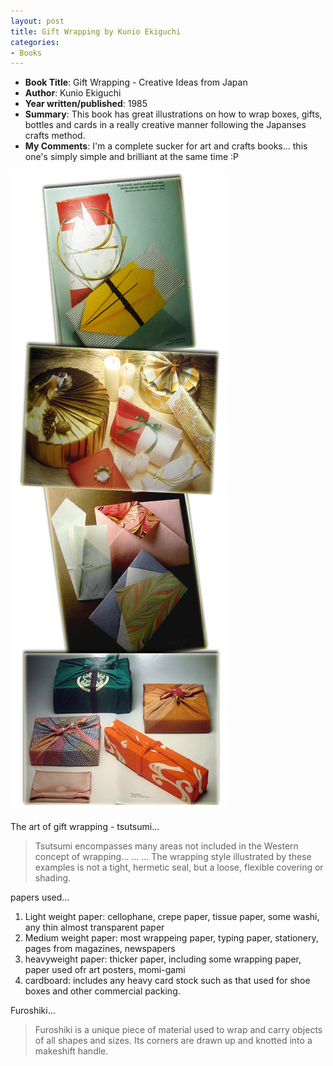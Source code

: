 ```yaml
---
layout: post
title: Gift Wrapping by Kunio Ekiguchi
categories:
- Books
---
```


- **Book Title**: Gift Wrapping - Creative Ideas from Japan
- **Author**: Kunio Ekiguchi
- **Year written/published**: 1985
- **Summary**: This book has great illustrations on how to wrap boxes, gifts, bottles and cards in a really creative manner following the Japanses crafts method.
- **My Comments**: I'm a complete sucker for art and crafts books... this one's simply simple and brilliant at the same time :P

![](/img/gift_wrapping.jpg)

The art of gift wrapping - tsutsumi...

> Tsutsumi encompasses many areas not included in the Western concept of wrapping... ... ... The wrapping style illustrated by these examples is not a tight, hermetic seal, but a loose, flexible covering or shading.

papers used...

1. Light weight paper: cellophane, crepe paper, tissue paper, some washi, any thin almost transparent paper
2. Medium weight paper: most wrappeing paper, typing paper, stationery, pages from magazines, newspapers
3. heavyweight paper: thicker paper, including some wrapping paper, paper used ofr art posters, momi-gami
4. cardboard: includes any heavy card stock such as that used for shoe boxes and other commercial packing.

Furoshiki...

> Furoshiki is a unique piece of material used to wrap and carry objects of all shapes and sizes. Its corners are drawn up and knotted into a makeshift handle.
